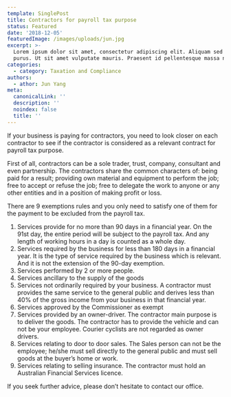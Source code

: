 ```yaml
---
template: SinglePost
title: Contractors for payroll tax purpose
status: Featured
date: '2018-12-05'
featuredImage: /images/uploads/jun.jpg
excerpt: >-
  Lorem ipsum dolor sit amet, consectetur adipiscing elit. Aliquam sed feugiat
  purus. Ut sit amet vulputate mauris. Praesent id pellentesque massa nunc.
categories:
  - category: Taxation and Compliance
authors:
  - athor: Jun Yang
meta:
  canonicalLink: ''
  description: ''
  noindex: false
  title: ''
---
```

If your business is paying for contractors, you need to look closer on each contractor to see if the contractor is considered as a relevant contract for payroll tax purpose.

First of all, contractors can be a sole trader, trust, company, consultant and even partnership. The contractors share the common characters of: being paid for a result; providing own material and equipment to perform the job; free to accept or refuse the job; free to delegate the work to anyone or any other entities and in a position of making profit or loss.

There are 9 exemptions rules and you only need to satisfy one of them for the payment to be excluded from the payroll tax.

1. Services provide for no more than 90 days in a financial year. On the 91st day, the entire period will be subject to the payroll tax.  And any length of working hours in a day is counted as a whole day.
2. Services required by the business for less than 180 days in a financial year. It is the type of service required by the business which is relevant.  And it is not the extension of the 90-day exemption.
3. Services performed by 2 or more people.
4. Services ancillary to the supply of the goods
5. Services not ordinarily required by your business. A contractor must provides the same service to the general public and derives less than 40% of the gross income from your business in that financial year.
6. Services approved by the Commissioner as exempt
7. Services provided by an owner-driver. The contractor main purpose is to deliver the goods. The contractor has to provide the vehicle and can not be your employee.  Courier cyclists are not regarded as owner drivers.
8. Services relating to door to door sales. The Sales person can not be the employee; he/she must sell directly to the general public and must sell goods at the buyer’s home or work.
9. Services relating to selling insurance. The contractor must hold an Australian Financial Services licence.

If you seek further advice, please don’t hesitate to contact our office.
